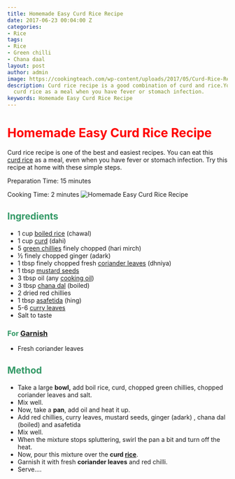```yaml
---
title: Homemade Easy Curd Rice Recipe
date: 2017-06-23 00:04:00 Z
categories:
- Rice
tags:
- Rice
- Green chilli
- Chana daal
layout: post
author: admin
image: https://cookingteach.com/wp-content/uploads/2017/05/Curd-Rice-Recipe.png
description: Curd rice recipe is a good combination of curd and rice.You can eat this
  curd rice as a meal when you have fever or stomach infection.
keywords: Homemade Easy Curd Rice Recipe
---
```


<h1><span style="color: #ff0000;"><strong>Homemade Easy Curd Rice Recipe</strong></span></h1>
Curd rice recipe is one of the best and easiest recipes. You can eat this <a class="zem_slink" title="Curd rice" href="http://en.wikipedia.org/wiki/Curd_rice" target="_blank" rel="wikipedia noopener noreferrer">curd rice</a> as a meal, even when you have fever or stomach infection. Try this recipe at home with these simple steps.

Preparation Time: 15 minutes

Cooking Time: 2 minutes
![Homemade Easy Curd Rice Recipe]({{site.img_url}}/2017/05/Curd-Rice-Recipe.png)

<h2><span style="color: #339966;"><strong>Ingredients</strong></span></h2>
<ul>
     <li>1 cup <a class="zem_slink" title="Rice" href="http://en.wikipedia.org/wiki/Rice" target="_blank" rel="wikipedia noopener noreferrer">boiled rice</a> (chawal)</li>
     <li>1 cup <a class="zem_slink" title="Curd" href="http://en.wikipedia.org/wiki/Curd" target="_blank" rel="wikipedia noopener noreferrer">curd</a> (dahi)</li>
     <li>5 <a class="zem_slink" title="Chili pepper" href="http://en.wikipedia.org/wiki/Chili_pepper" target="_blank" rel="wikipedia noopener noreferrer">green chillies</a> finely chopped (hari mirch)</li>
     <li>½ finely chopped ginger (adark)</li>
     <li>1 tbsp finely chopped fresh <a class="zem_slink" title="Coriander" href="http://en.wikipedia.org/wiki/Coriander" target="_blank" rel="wikipedia noopener noreferrer">coriander leaves</a> (dhniya)</li>
     <li>1 tbsp <a class="zem_slink" title="Mustard seed" href="http://en.wikipedia.org/wiki/Mustard_seed" target="_blank" rel="wikipedia noopener noreferrer">mustard seeds</a></li>
     <li>3 tbsp oil (any <a class="zem_slink" title="Cooking oil" href="http://en.wikipedia.org/wiki/Cooking_oil" target="_blank" rel="wikipedia noopener noreferrer">cooking oil</a>)</li>
     <li>3 tbsp <a class="zem_slink" title="Dal" href="http://en.wikipedia.org/wiki/Dal" target="_blank" rel="wikipedia noopener noreferrer">chana dal</a> (boiled)</li>
     <li>2 dried red chillies</li>
     <li>1 tbsp <a class="zem_slink" title="Asafoetida" href="http://en.wikipedia.org/wiki/Asafoetida" target="_blank" rel="wikipedia noopener noreferrer">asafetida</a> (hing)</li>
     <li>5-6 <a class="zem_slink" title="Curry tree" href="http://en.wikipedia.org/wiki/Curry_tree" target="_blank" rel="wikipedia noopener noreferrer">curry leaves</a></li>
     <li>Salt to taste</li>
</ul>
<h3><span style="color: #339966;"><strong>For <a class="zem_slink" title="Garnish (food)" href="http://en.wikipedia.org/wiki/Garnish_%28food%29" target="_blank" rel="wikipedia noopener noreferrer">Garnish</a></strong></span></h3>
<ul>
     <li>Fresh coriander leaves</li>
</ul>
<script async src="//pagead2.googlesyndication.com/pagead/js/adsbygoogle.js"></script>
<!-- post -->
<ins class="adsbygoogle"
     style="display:block"
     data-ad-client="ca-pub-8391089480493038"
     data-ad-slot="4079886109"
     data-ad-format="auto"></ins>
<script>
(adsbygoogle = window.adsbygoogle || []).push({});
</script>
<h2><span style="color: #339966;"><strong>Method</strong></span></h2>


<ul>
     <li>Take a large <strong>bowl,</strong> add boil rice, curd, chopped green chillies, chopped coriander leaves and salt.</li>
     <li>Mix well.</li>
     <li>Now, take a <strong>pan</strong>, add oil and heat it up.</li>
     <li>Add red chillies, curry leaves, mustard seeds, ginger (adark) , chana dal (boiled) and asafetida</li>
     <li>Mix well.</li>
     <li>When the mixture stops spluttering, swirl the pan a bit and turn off the heat.</li>
     <li>Now, pour this mixture over the <strong>curd <a href="https://cookingteach.com/home-made-tamarind-rice-with-raita/">rice</a></strong>.</li>
     <li>Garnish it with fresh <strong>coriander leaves</strong> and red chilli.</li>
     <li>Serve....</li>
</ul>
